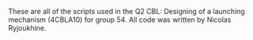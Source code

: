 These are all of the scripts used in the Q2 CBL: Designing of a launching mechanism (4CBLA10) for group 54. All code was written by Nicolas Ryjoukhine.
